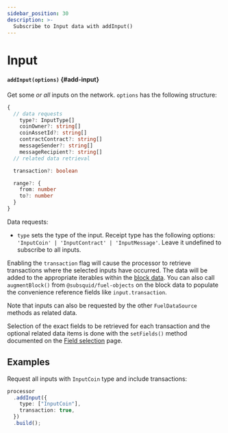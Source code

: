 ```yaml
---
sidebar_position: 30
description: >-
  Subscribe to Input data with addInput()
---
```


# Input

#### `addInput(options)` {#add-input}

Get some _or all_ inputs on the network. `options` has the following structure:

```typescript
{
  // data requests
    type?: InputType[]
    coinOwner?: string[]
    coinAssetId?: string[]
    contractContract?: string[]
    messageSender?: string[]
    messageRecipient?: string[]
  // related data retrieval

  transaction?: boolean

  range?: {
    from: number
    to?: number
  }
}
```

Data requests:

- `type` sets the type of the input. Receipt type has the following options: `'InputCoin' | 'InputContract' | 'InputMessage'`. Leave it undefined to subscribe to all inputs.

Enabling the `transaction` flag will cause the processor to retrieve transactions where the selected inputs have occurred. The data will be added to the appropriate iterables within the [block data](/fuel-indexing/fuel-datasource/context-interfaces). You can also call `augmentBlock()` from `@subsquid/fuel-objects` on the block data to populate the convenience reference fields like `input.transaction`.

Note that inputs can also be requested by the other `FuelDataSource` methods as related data.

Selection of the exact fields to be retrieved for each transaction and the optional related data items is done with the `setFields()` method documented on the [Field selection](../field-selection) page.

## Examples

Request all inputs with `InputCoin` type and include transactions:

```ts
processor
  .addInput({
    type: ["InputCoin"],
    transaction: true,
  })
  .build();
```
